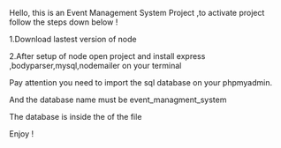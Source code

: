 Hello, this is an Event Management System Project ,to activate project follow the steps down below !

1.Download lastest version of node

2.After setup of node open project and install express ,bodyparser,mysql,nodemailer on your terminal

Pay attention you need to import the sql database on your phpmyadmin.

And the database name must be event_managment_system

The database is inside the of the file 

Enjoy !
